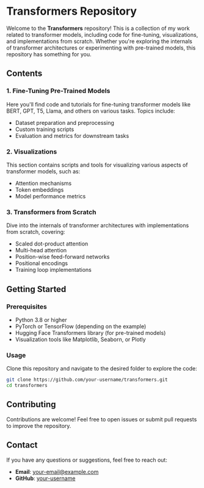 # Transformers Repository

Welcome to the **Transformers** repository! This is a collection of my work related to transformer models, including code for fine-tuning, visualizations, and implementations from scratch. Whether you're exploring the internals of transformer architectures or experimenting with pre-trained models, this repository has something for you.

## Contents

### 1. Fine-Tuning Pre-Trained Models
Here you'll find code and tutorials for fine-tuning transformer models like BERT, GPT, T5, Llama, and others on various tasks. Topics include:
- Dataset preparation and preprocessing
- Custom training scripts
- Evaluation and metrics for downstream tasks

### 2. Visualizations
This section contains scripts and tools for visualizing various aspects of transformer models, such as:
- Attention mechanisms
- Token embeddings
- Model performance metrics

### 3. Transformers from Scratch
Dive into the internals of transformer architectures with implementations from scratch, covering:
- Scaled dot-product attention
- Multi-head attention
- Position-wise feed-forward networks
- Positional encodings
- Training loop implementations

## Getting Started

### Prerequisites
- Python 3.8 or higher
- PyTorch or TensorFlow (depending on the example)
- Hugging Face Transformers library (for pre-trained models)
- Visualization tools like Matplotlib, Seaborn, or Plotly

### Usage
Clone this repository and navigate to the desired folder to explore the code:
```bash
git clone https://github.com/your-username/transformers.git
cd transformers
```

## Contributing
Contributions are welcome! Feel free to open issues or submit pull requests to improve the repository.

## Contact
If you have any questions or suggestions, feel free to reach out:
- **Email**: your-email@example.com
- **GitHub**: [your-username](https://github.com/your-username)

